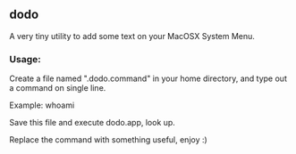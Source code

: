 ## dodo

A very tiny utility to add some text on your MacOSX System Menu.

### Usage:

Create a file named ".dodo.command" in your home directory, and type out a command on single line.

Example:
    whoami
    
Save this file and execute dodo.app, look up.

Replace the command with something useful, enjoy :)

